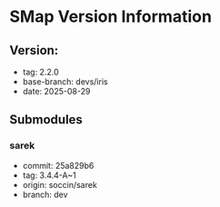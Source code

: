 # SMap Version Information

## Version:
- tag: 2.2.0
- base-branch: devs/iris
- date: 2025-08-29

## Submodules

### sarek
- commit: 25a829b6
- tag: 3.4.4-A~1
- origin: soccin/sarek
- branch: dev
